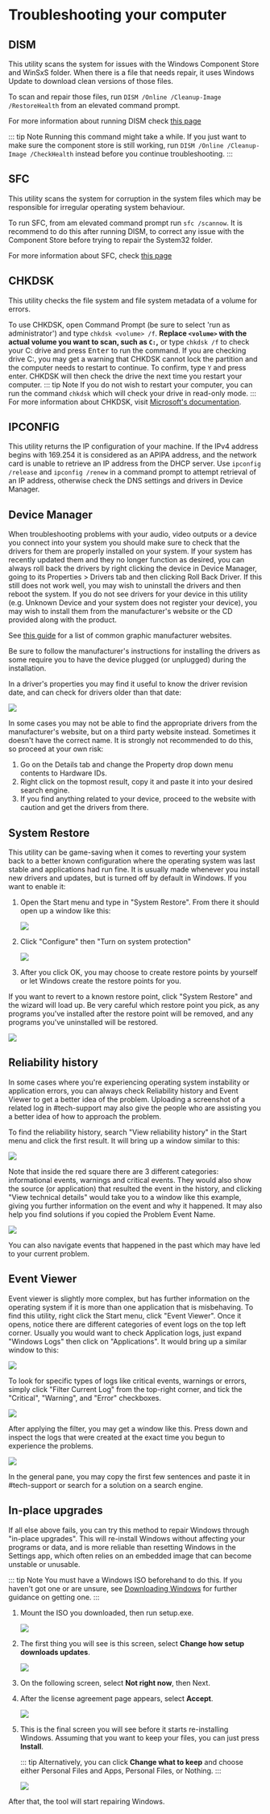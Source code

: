 # Troubleshooting your computer

## DISM

This utility scans the system for issues with the Windows Component Store and WinSxS folder. When there is a file that needs repair, it uses Windows Update to download clean versions of those files.

To scan and repair those files, run `DISM /Online /Cleanup-Image /RestoreHealth` from an elevated command prompt.

For more information about running DISM check [this page](https://support.microsoft.com/en-us/help/947821/fix-windows-update-errors-by-using-the-dism-or-system-update-readiness)

::: tip Note
Running this command might take a while. If you just want to make sure the component store is still working, run `DISM /Online /Cleanup-Image /CheckHealth` instead before you continue troubleshooting.
:::

## SFC

This utility scans the system for corruption in the system files which may be responsible for irregular operating system behaviour.

To run SFC, from am elevated command prompt run `sfc /scannow`. It is recommend to do this after running DISM, to correct any issue with the Component Store before trying to repair the System32 folder.

For more information about SFC, check [this page](https://support.microsoft.com/en-us/help/929833/use-the-system-file-checker-tool-to-repair-missing-or-corrupted-system)

## CHKDSK

This utility checks the file system and file system metadata of a volume for errors.

To use CHKDSK, open Command Prompt (be sure to select 'run as administrator') and type `chkdsk <volume> /f`.
**Replace `<volume>` with the actual volume you want to scan, such as `C:`,** or type `chkdsk /f` to check your C: drive and press <kbd>Enter</kbd> to run the command.
If you are checking drive C:, you may get a warning that CHKDSK cannot lock the partition and the computer needs to restart to continue. To confirm, type `Y` and press enter. CHKDSK will then check the drive the next time you restart your computer. 
::: tip Note
If you do not wish to restart your computer, you can run the command `chkdsk` which will check your drive in read-only mode.
:::
For more information about CHKDSK, visit [Microsoft's documentation](https://learn.microsoft.com/en-us/windows-server/administration/windows-commands/chkdsk).


## IPCONFIG

This utility returns the IP configuration of your machine. If the IPv4 address begins with 169.254 it is considered as an APIPA address, and the network card is unable to retrieve an IP address from the DHCP server. Use `ipconfig /release` and `ipconfig /renew` in a command prompt to attempt retrieval of an IP address, otherwise check the DNS settings and drivers in Device Manager.


## Device Manager

When troubleshooting problems with your audio, video outputs or a device you connect into your system you should make sure to check that the drivers for them are properly installed on your system. If your system has recently updated them and they no longer function as desired, you can always roll back the drivers by right clicking the device in Device Manager, going to its Properties > Drivers tab and then clicking Roll Back Driver. If this still does not work well, you may wish to uninstall the drivers and then reboot the system. If you do not see drivers for your device in this utility (e.g. Unknown Device and your system does not register your device), you may wish to install them from the manufacturer's website or the CD provided along with the product.

See [this guide](reinstalling-gpu-drivers#method-3-oem-website) for a list of common graphic manufacturer websites.

Be sure to follow the manufacturer's instructions for installing the drivers as some require you to have the device plugged (or unplugged) during the installation.

In a driver's properties you may find it useful to know the driver revision date, and can check for drivers older than that date:

![](./img/troubleshooting/driverproperties.png)

In some cases you may not be able to find the appropriate drivers from the manufacturer's website, but on a third party website instead. Sometimes it doesn't have the correct name. It is strongly not recommended to do this, so proceed at your own risk:

1. Go on the Details tab and change the Property drop down menu contents to Hardware IDs.
2. Right click on the topmost result, copy it and paste it into your desired search engine.
3. If you find anything related to your device, proceed to the website with caution and get the drivers from there.

## System Restore

This utility can be game-saving when it comes to reverting your system back to a better known configuration where the operating system was last stable and applications had run fine. It is usually made whenever you install new drivers and updates, but is turned off by default in Windows. If you want to enable it:

1. Open the Start menu and type in "System Restore". From there it should open up a window like this:

   ![](./img/troubleshooting/systemproperties.png)

2. Click "Configure" then "Turn on system protection"

   ![](./img/troubleshooting/systemprotection.png)

3. After you click OK, you may choose to create restore points by yourself or let Windows create the restore points for you.

If you want to revert to a known restore point, click "System Restore" and the wizard will load up. Be very careful which restore point you pick, as any programs you've installed after the restore point will be removed, and any programs you've uninstalled will be restored.

![](./img/troubleshooting/systemrestore.png)

## Reliability history

In some cases where you're experiencing operating system instability or application errors, you can always check Reliability history and Event Viewer to get a better idea of the problem. Uploading a screenshot of a related log in #tech-support may also give the people who are assisting you a better idea of how to approach the problem.

To find the reliability history, search "View reliability history" in the Start menu and click the first result. It will bring up a window similar to this:

![](./img/troubleshooting/reliabilitymonitor.png)

Note that inside the red square there are 3 different categories: informational events, warnings and critical events. They would also show the source (or application) that resulted the event in the history, and clicking "View technical details" would take you to a window like this example, giving you further information on the event and why it happened. It may also help you find solutions if you copied the Problem Event Name.

![](./img/troubleshooting/problemdetails.png)

You can also navigate events that happened in the past which may have led to your current problem.

## Event Viewer

Event viewer is slightly more complex, but has further information on the operating system if it is more than one application that is misbehaving. To find this utility, right click the Start menu, click "Event Viewer". Once it opens, notice there are different categories of event logs on the top left corner. Usually you would want to check Application logs, just expand "Windows Logs" then click on "Applications". It would bring up a similar window to this:

![](./img/troubleshooting/eventlog.png)

To look for specific types of logs like critical events, warnings or errors, simply click "Filter Current Log" from the top-right corner, and tick the "Critical", "Warning", and "Error" checkboxes.

![](./img/troubleshooting/filtercurrentlog.png)

After applying the filter, you may get a window like this. Press down and inspect the logs that were created at the exact time you begun to experience the problems.

![](./img/troubleshooting/filteredeventlog.png)

In the general pane, you may copy the first few sentences and paste it in #tech-support or search for a solution on a search engine.

## In-place upgrades

If all else above fails, you can try this method to repair Windows through "in-place upgrades". This will re-install Windows without affecting your programs or data, and is more reliable than resetting Windows in the Settings app, which often relies on an embedded image that can become unstable or unusable.

::: tip Note
You must have a Windows ISO beforehand to do this. If you haven't got one or are unsure, see [Downloading Windows](downloading-windows) for further guidance on getting one.
:::

1. Mount the ISO you downloaded, then run setup.exe.

   ![](./img/troubleshooting/mountediso.png)

2. The first thing you will see is this screen, select **Change how setup downloads updates**.

   ![](./img/troubleshooting/installfirstpageiso.png)

3. On the following screen, select **Not right now**, then Next.

4. After the license agreement page appears, select **Accept**.

   ![](./img/downloading-windows/licenseterms.png)

5. This is the final screen you will see before it starts re-installing Windows. Assuming that you want to keep your files, you can just press **Install**.

   ::: tip
   Alternatively, you can click **Change what to keep** and choose either Personal Files and Apps, Personal Files, or Nothing.
   :::

   ![](./img/troubleshooting/readytoinstall.png)

After that, the tool will start repairing Windows.
